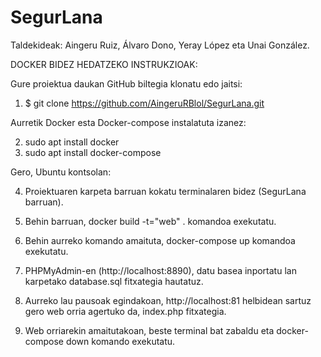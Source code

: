 # SegurLana

Taldekideak: Aingeru Ruiz, Álvaro Dono, Yeray López eta Unai González.

DOCKER BIDEZ HEDATZEKO INSTRUKZIOAK:

Gure proiektua daukan GitHub biltegia klonatu edo jaitsi:
1. $ git clone https://github.com/AingeruRBlol/SegurLana.git

Aurretik Docker esta Docker-compose instalatuta izanez:

2. sudo apt install docker
3. sudo apt install docker-compose

Gero, Ubuntu kontsolan:

4. Proiektuaren karpeta barruan kokatu terminalaren bidez (SegurLana barruan).

5. Behin barruan, docker build -t="web" . komandoa exekutatu.
   
6. Behin aurreko komando amaituta, docker-compose up komandoa exekutatu.
   
7. PHPMyAdmin-en (http://localhost:8890), datu basea inportatu lan karpetako database.sql fitxategia hautatuz.
    
8. Aurreko lau pausoak egindakoan, http://localhost:81 helbidean sartuz gero web orria agertuko da, index.php fitxategia.
    
9. Web orriarekin amaitutakoan, beste terminal bat zabaldu eta docker-compose down komando exekutatu.
    
